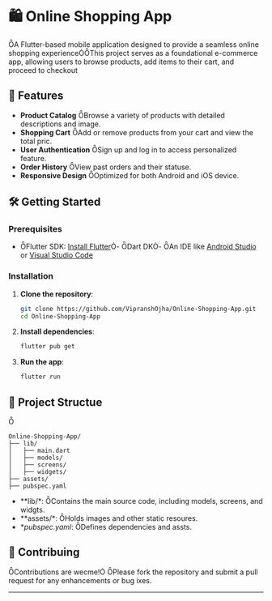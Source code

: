 # 🛍️ Online Shopping App
A Flutter-based mobile application designed to provide a seamless online shopping experienceThis project serves as a foundational e-commerce app, allowing users to browse products, add items to their cart, and proceed to checkout

## 🚀 Features

- **Product Catalog** Browse a variety of products with detailed descriptions and image.
- **Shopping Cart** Add or remove products from your cart and view the total pric.
- **User Authentication** Sign up and log in to access personalized feature.
- **Order History** View past orders and their statuse.
- **Responsive Design** Optimized for both Android and iOS device.

## 🛠️ Getting Started

### Prerequisites
- Flutter SDK: [Install Flutter](https://flutter.dev/docs/get-started/instal)- Dart DK- An IDE like [Android Studio](https://developer.android.com/studio) or [Visual Studio Code](https://code.visualstudio.co/)

### Installation

1. **Clone the repository**:

   ```bash
   git clone https://github.com/VipranshOjha/Online-Shopping-App.git
   cd Online-Shopping-App
   ```

2. **Install dependencies**:

   ```bash
   flutter pub get
   ```

3. **Run the app**:

   ```bash
   flutter run
   ```

## 📁 Project Structue


```plaintext
Online-Shopping-App/
├── lib/
│   ├── main.dart
│   ├── models/
│   ├── screens/
│   ├── widgets/
├── assets/
├── pubspec.yaml
```

- **lib/*: Contains the main source code, including models, screens, and widgts.
- **assets/*: Holds images and other static resoures.
- **pubspec.yaml*: Defines dependencies and assts.

## 🤝 Contribuing

Contributions are wecme! Please fork the repository and submit a pull request for any enhancements or bug ixes.

---
